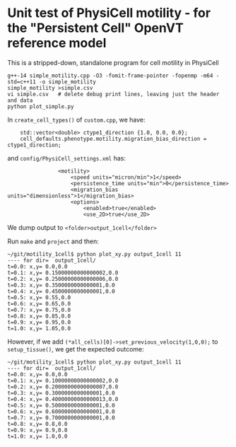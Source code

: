 # Unit test of PhysiCell motility - for the "Persistent Cell" OpenVT reference model

This is a stripped-down, standalone program for cell motility in PhysiCell

```
g++-14 simple_motility.cpp -O3 -fomit-frame-pointer -fopenmp -m64 -std=c++11 -o simple_motility
simple_motility >simple.csv
vi simple.csv   # delete debug print lines, leaving just the header and data
python plot_simple.py
```


In `create_cell_types()` of `custom.cpp`, we have:
```
    std::vector<double> ctype1_direction {1.0, 0.0, 0.0};
    cell_defaults.phenotype.motility.migration_bias_direction = ctype1_direction;
```
and `config/PhysiCell_settings.xml` has:
```
                <motility>
                    <speed units="micron/min">1</speed>
                    <persistence_time units="min">0</persistence_time>
                    <migration_bias units="dimensionless">1</migration_bias>
                    <options>
                        <enabled>true</enabled>
                        <use_2D>true</use_2D>
```

We dump output to `<folder>output_1cell</folder>`

Run `make` and `project` and then:
```
~/git/motility_1cell$ python plot_xy.py output_1cell 11
---- for dir=  output_1cell/
t=0.0: x,y= 0.0,0.0
t=0.1: x,y= 0.15000000000000002,0.0
t=0.2: x,y= 0.25000000000000006,0.0
t=0.3: x,y= 0.3500000000000001,0.0
t=0.4: x,y= 0.4500000000000001,0.0
t=0.5: x,y= 0.55,0.0
t=0.6: x,y= 0.65,0.0
t=0.7: x,y= 0.75,0.0
t=0.8: x,y= 0.85,0.0
t=0.9: x,y= 0.95,0.0
t=1.0: x,y= 1.05,0.0
```
However, if we add `(*all_cells)[0]->set_previous_velocity(1,0,0);` to `setup_tissue()`, we get the expected outcome:
```
~/git/motility_1cell$ python plot_xy.py output_1cell 11
---- for dir=  output_1cell/
t=0.0: x,y= 0.0,0.0
t=0.1: x,y= 0.10000000000000002,0.0
t=0.2: x,y= 0.20000000000000007,0.0
t=0.3: x,y= 0.3000000000000001,0.0
t=0.4: x,y= 0.40000000000000013,0.0
t=0.5: x,y= 0.5000000000000001,0.0
t=0.6: x,y= 0.6000000000000001,0.0
t=0.7: x,y= 0.7000000000000001,0.0
t=0.8: x,y= 0.8,0.0
t=0.9: x,y= 0.9,0.0
t=1.0: x,y= 1.0,0.0
```
